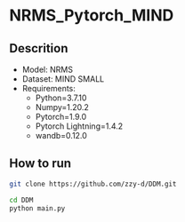 # NRMS_Pytorch_MIND
 
## Descrition
- Model: NRMS
- Dataset: MIND SMALL
- Requirements:
    - Python=3.7.10
    - Numpy=1.20.2
    - Pytorch=1.9.0
    - Pytorch Lightning=1.4.2
    - wandb=0.12.0
    
## How to run
```bash
git clone https://github.com/zzy-d/DDM.git

cd DDM
python main.py
```
